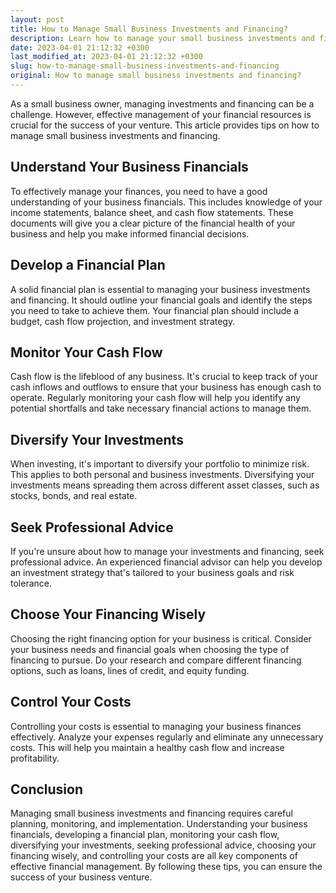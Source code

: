 ```yaml
---
layout: post
title: How to Manage Small Business Investments and Financing?
description: Learn how to manage your small business investments and financing to ensure the success of your venture. Read on for tips on effective financial management.
date: 2023-04-01 21:12:32 +0300
last_modified_at: 2023-04-01 21:12:32 +0300
slug: how-to-manage-small-business-investments-and-financing
original: How to manage small business investments and financing?
---
```

As a small business owner, managing investments and financing can be a challenge. However, effective management of your financial resources is crucial for the success of your venture. This article provides tips on how to manage small business investments and financing.

## Understand Your Business Financials

To effectively manage your finances, you need to have a good understanding of your business financials. This includes knowledge of your income statements, balance sheet, and cash flow statements. These documents will give you a clear picture of the financial health of your business and help you make informed financial decisions.

## Develop a Financial Plan

A solid financial plan is essential to managing your business investments and financing. It should outline your financial goals and identify the steps you need to take to achieve them. Your financial plan should include a budget, cash flow projection, and investment strategy.

## Monitor Your Cash Flow

Cash flow is the lifeblood of any business. It's crucial to keep track of your cash inflows and outflows to ensure that your business has enough cash to operate. Regularly monitoring your cash flow will help you identify any potential shortfalls and take necessary financial actions to manage them.

## Diversify Your Investments

When investing, it's important to diversify your portfolio to minimize risk. This applies to both personal and business investments. Diversifying your investments means spreading them across different asset classes, such as stocks, bonds, and real estate.

## Seek Professional Advice

If you're unsure about how to manage your investments and financing, seek professional advice. An experienced financial advisor can help you develop an investment strategy that's tailored to your business goals and risk tolerance.

## Choose Your Financing Wisely

Choosing the right financing option for your business is critical. Consider your business needs and financial goals when choosing the type of financing to pursue. Do your research and compare different financing options, such as loans, lines of credit, and equity funding.

## Control Your Costs

Controlling your costs is essential to managing your business finances effectively. Analyze your expenses regularly and eliminate any unnecessary costs. This will help you maintain a healthy cash flow and increase profitability.

## Conclusion

Managing small business investments and financing requires careful planning, monitoring, and implementation. Understanding your business financials, developing a financial plan, monitoring your cash flow, diversifying your investments, seeking professional advice, choosing your financing wisely, and controlling your costs are all key components of effective financial management. By following these tips, you can ensure the success of your business venture.